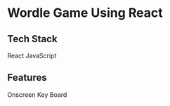 # Wordle Game Using React

## Tech Stack

React
JavaScript

## Features

Onscreen Key Board

###

###

###

###

##
